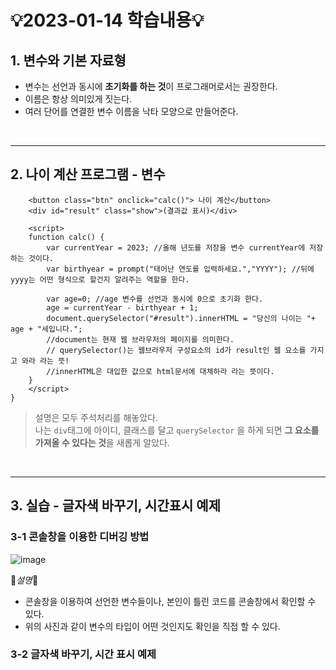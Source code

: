 # 💡2023-01-14 학습내용💡

## 1. 변수와 기본 자료형
- 변수는 선언과 동시에 <b>초기화를 하는 것</b>이 프로그래머로서는 권장한다.
- 이름은 항상 의미있게 짓는다.
- 여러 단어를 연결한 변수 이름을 낙타 모양으로 만들어준다.
<br>
<hr>

## 2. 나이 계산 프로그램 - 변수
```html,js
    <button class="btn" onclick="calc()"> 나이 계산</button> 
    <div id="result" class="show">(결과값 표시)</div>

    <script>
    function calc() {
        var currentYear = 2023; //올해 년도를 저장을 변수 currentYear에 저장하는 것이다.
        var birthyear = prompt("태어난 연도를 입력하세요.","YYYY"); //뒤에 yyyy는 어떤 형식으로 할건지 알려주는 역할을 한다.
    
        var age=0; //age 변수를 선언과 동시에 0으로 초기화 한다.
        age = currentYear - birthyear + 1;
        document.querySelector("#result").innerHTML = "당신의 나이는 "+ age + "세입니다.";
        //document는 현재 웹 브라우저의 페이지를 의미한다.
        // querySelector()는 웹브라우저 구성요소의 id가 result인 웹 요소를 가지고 와라 라는 뜻!
        //innerHTML은 대입한 값으로 html문서에 대체하라 라는 뜻이다.
    }
    </script>
}

```
> 설명은 모두 주석처리를 해놓았다.  
> 나는 ```div```태그에 아이디, 클래스를 달고 ```querySelector``` 을 하게 되면 <b>그 요소를 가져올 수 있다는 것</b>을 새롭게 알았다.
<br>
<hr>

## 3. 실습 - 글자색 바꾸기, 시간표시 예제
### 3-1 콘솔창을 이용한 디버깅 방법
![image](https://user-images.githubusercontent.com/94120988/212545545-6f8cc06e-6a5f-4888-a701-852595063477.png)

📕*설명*📕
- 콘솔창을 이용하여 선언한 변수들이나, 본인이 틀린 코드를 콘솔창에서 확인할 수 있다.
- 위의 사진과 같이 변수의 타입이 어떤 것인지도 확인을 직접 할 수 있다.

### 3-2 글자색 바꾸기, 시간 표시 예제

